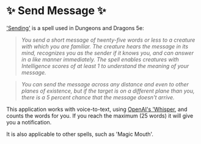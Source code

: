 # ✨ Send Message ✨

['Sending'](https://www.dndbeyond.com/spells/sending) is a spell used in Dungeons and Dragons 5e:

>*You send a short message of twenty-five words or less to a creature with which you are familiar. The creature hears the message in its mind, recognizes you as the sender if it knows you, and can answer in a like manner immediately. The spell enables creatures with Intelligence scores of at least 1 to understand the meaning of your message.*

>*You can send the message across any distance and even to other planes of existence, but if the target is on a different plane than you, there is a 5 percent chance that the message doesn't arrive.*

This application works with voice-to-text, using [OpenAI's 'Whisper](https://github.com/davabase/whisper_real_time/blob/master/transcribe_demo.py), and counts the words for you. If you reach the maximum (25 words) it will give you a notification.

It is also applicable to other spells, such as 'Magic Mouth'.